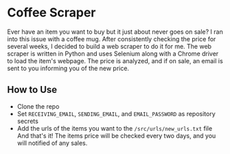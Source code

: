 # Coffee Scraper
Ever have an item you want to buy but it just about never goes on sale? I ran into this issue with a coffee mug. After consistently checking the price for several weeks, I decided to build a web scraper to do it for me. The web scraper is written in Python and uses Selenium along with a Chrome driver to load the item's webpage. The price is analyzed, and if on sale, an email is sent to you informing you of the new price. 

## How to Use
- Clone the repo
- Set `RECEIVING_EMAIL`, `SENDING_EMAIL`, and `EMAIL_PASSWORD` as repository secrets
- Add the urls of the items you want to the `/src/urls/new_urls.txt` file
And that's it! The items price will be checked every two days, and you will notified of any sales.
